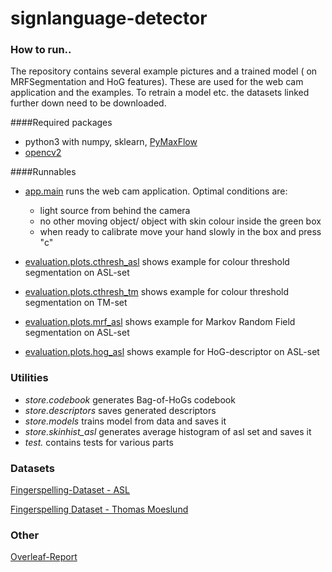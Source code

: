# signlanguage-detector

### How to run..

The repository contains several example pictures and a trained model ( on MRFSegmentation and HoG features).
These are used for the web cam application and the examples. To retrain a model etc. the datasets linked further
down need to be downloaded.

####Required packages
- python3 with numpy, sklearn, [PyMaxFlow](https://github.com/pmneila/PyMaxflow)
- [opencv2](http://www.pyimagesearch.com/2016/10/24/ubuntu-16-04-how-to-install-opencv "How to install opencv on ubuntu")

####Runnables
- [app.main](code/app/main.py) runs the web cam application. Optimal conditions are:
    - light source from behind the camera
    - no other moving object/ object with skin colour inside the green box
    - when ready to calibrate move your hand slowly in the box and press "c"
    
- [evaluation.plots.cthresh_asl](code/evaluation/plots/cthresh_asl.py) shows example for colour threshold segmentation on ASL-set
- [evaluation.plots.cthresh_tm](code/evaluation/plots/cthresh_tm) shows example for colour threshold segmentation on TM-set
- [evaluation.plots.mrf_asl](code/evaluation/plots/mrf_asl.py) shows example for Markov Random Field segmentation on ASL-set
- [evaluation.plots.hog_asl](code/evaluation/plots/hog_asl.py) shows example for HoG-descriptor on ASL-set

### Utilities
- *store.codebook* generates Bag-of-HoGs codebook
- *store.descriptors* saves generated descriptors
- *store.models* trains model from data and saves it
- *store.skinhist_asl* generates average histogram of asl set and saves it
- *test.* contains tests for various parts
 
### Datasets
[Fingerspelling-Dataset - ASL](http://empslocal.ex.ac.uk/people/staff/np331/index.php?section=FingerSpellingDataset)

[Fingerspelling Dataset - Thomas Moeslund](http://www-prima.inrialpes.fr/FGnet/data/12-MoeslundGesture/database.html)

### Other
[Overleaf-Report](https://www.overleaf.com/8743838fnnjtvrxbqth#/31192954/)
